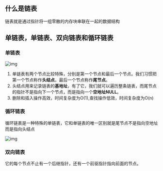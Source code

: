 ## 什么是链表

链表就是通过指针将一组零散的内存块串联在一起的数据结构

## 单链表，单链表、双向链表和循环链表

### 单链表

![img](https://static001.geekbang.org/resource/image/b9/eb/b93e7ade9bb927baad1348d9a806ddeb.jpg)

1. 单链表有两个节点比较特殊，分别是第一个节点和最后一个节点。我们习惯把第一个节点称作**头结点**，最后一个节点称作**尾节点**。
2. 头结点用来记录链表的**基地址**，有了它，我们就可以遍历整条链表，而尾节点的指针不是指向下一个节点，而是指向一个**空地址NULL**。
3. 删除和插入操作高效，时间复杂度为O(1),查找操作低效，时间复杂度为O(n)

###  循环链表

循环链表是一种特殊的单链表，它和单链表的唯一区别就是尾节点不是指向空地址而是指向头结点

![img](https://static001.geekbang.org/resource/image/86/55/86cb7dc331ea958b0a108b911f38d155.jpg)

###  双向链表

它的每个节点不止有一个后继指针，还有一个前驱指针指向前面的节点。

